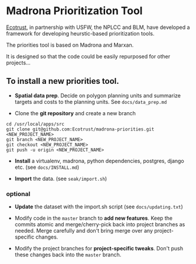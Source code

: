 # Madrona Prioritization Tool

[Ecotrust](http://ecotrust.org),
in partnership with USFW, the NPLCC and BLM, 
have developed a framework for developing heurstic-based prioritization tools.

The priorities tool is based on Madrona and Marxan. 

It is designed so that the code could be easily repurposed for other projects...

## To install a new priorities tool.

* **Spatial data prep**. Decide on polygon planning units and summarize targets and costs to the planning units. See `docs/data_prep.md`

* Clone the **git repository** and create a new branch

```
cd /usr/local/apps/src
git clone git@github.com:Ecotrust/madrona-priorities.git <NEW_PROJECT_NAME> 
git branch <NEW_PROJECT_NAME>
git checkout <NEW_PROJECT_NAME> 
git push -u origin <NEW_PROJECT_NAME> 
```

* **Install** a virtualenv, madrona, python dependencies, postgres, django etc. (see `docs/INSTALL.md`)

* **Import** the data. (see `seak/import.sh`)

### optional

* **Update** the dataset with the import.sh script (see `docs/updating.txt`)

* Modify code in the `master` branch to **add new features**. Keep the commits atomic and merge/cherry-pick back into project branches as needed.  Merge carefully and don't bring merge over any project-specific changes.

* Modify the project branches for **project-specific tweaks**. Don't push these changes back into the `master` branch.
